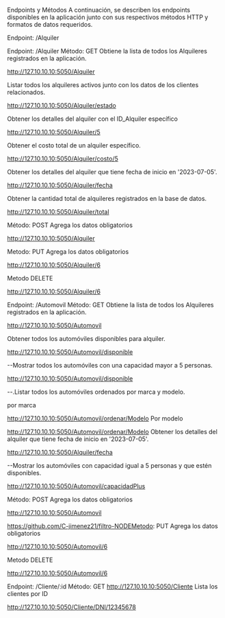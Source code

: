 Endpoints y Métodos
A continuación, se describen los endpoints disponibles en la aplicación junto con sus respectivos métodos HTTP y formatos de datos requeridos.

Endpoint: /Alquiler

Endpoint: /Alquiler
Método: GET
Obtiene la lista de todos los Alquileres registrados en la aplicación.

http://127.10.10.10:5050/Alquiler

Listar todos los alquileres activos junto con los datos de los clientes relacionados.

http://127.10.10.10:5050/Alquiler/estado

Obtener los detalles del alquiler con el ID_Alquiler específico

http://127.10.10.10:5050/Alquiler/5

Obtener el costo total de un alquiler específico.

http://127.10.10.10:5050/Alquiler/costo/5

Obtener los detalles del alquiler que tiene fecha de inicio en '2023-07-05'.

http://127.10.10.10:5050/Alquiler/fecha

Obtener la cantidad total de alquileres registrados en la base de datos.

http://127.10.10.10:5050/Alquiler/total

Método: POST
Agrega los datos obligatorios

http://127.10.10.10:5050/Alquiler

Metodo: PUT
Agrega los datos obligatorios

http://127.10.10.10:5050/Alquiler/6

Metodo DELETE

http://127.10.10.10:5050/Alquiler/6

Endpoint: /Automovil
Método: GET
Obtiene la lista de todos los Alquileres registrados en la aplicación.

http://127.10.10.10:5050/Automovil

Obtener todos los automóviles disponibles para alquiler.

http://127.10.10.10:5050/Automovil/disponible

--Mostrar todos los automóviles con una capacidad mayor a 5 personas.

http://127.10.10.10:5050/Automovil/disponible

--.Listar todos los automóviles ordenados por marca y modelo.

por marca

http://127.10.10.10:5050/Automovil/ordenar/Modelo
Por modelo

http://127.10.10.10:5050/Automovil/ordenar/Modelo
Obtener los detalles del alquiler que tiene fecha de inicio en '2023-07-05'.

http://127.10.10.10:5050/Alquiler/fecha

--Mostrar los automóviles con capacidad igual a 5 personas y que estén disponibles.

http://127.10.10.10:5050/Automovil/capacidadPlus

Método: POST
Agrega los datos obligatorios

http://127.10.10.10:5050/Automovil

https://github.com/C-jimenez21/filtro-NODEMetodo: PUT
Agrega los datos obligatorios

http://127.10.10.10:5050/Automovil/6

Metodo DELETE

http://127.10.10.10:5050/Automovil/6

Endpoint: /Cliente/:id
Método: GET
http://127.10.10.10:5050/Cliente
Lista los clientes por ID

http://127.10.10.10:5050/Cliente/DNI/12345678